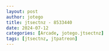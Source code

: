 ```yaml
---
layout: post
author: jotego
title: jtsectnz - 8533440
date: 2024-07-12
categories: [Arcade, jotego.jtsectnz]
tags: [jtsectnz, jtpatreon]
---
```


